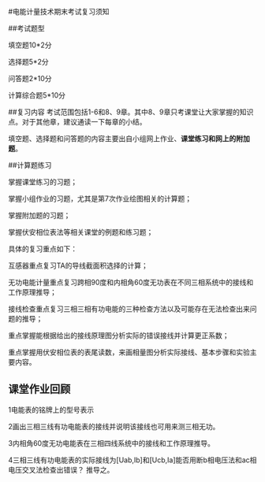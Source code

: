 #电能计量技术期末考试复习须知

##考试题型

填空题10*2分 

选择题5*2分  

问答题2*10分  

计算综合题5*10分

##复习内容
考试范围包括1-6和8、9章。其中8、9章只考课堂让大家掌握的知识点。对于其他章，建议通读一下每章的小结。

填空题、选择题和问答题的内容主要出自小组网上作业、**课堂练习和网上的附加题**。


##计算题练习

掌握课堂练习的习题；

掌握小组作业的习题，尤其是第7次作业绘图相关的计算题；

掌握附加题的习题；

掌握伏安相位表法等相关课堂的例题和练习题；

具体的复习重点如下：

互感器重点复习TA的导线截面积选择的计算；

无功电能计量重点复习跨相90度和内相角60度无功表在不同三相系统中的接线和工作原理推导；

接线检查重点复习三相三相有功电能的三种检查方法以及可能存在无法检查出来问题的推导；

重点掌握能根据给出的接线原理图分析实际的错误接线并计算更正系数；

重点掌握用伏安相位表的表尾读数，来画相量图分析实际接线、基本步骤和实验主要内容。

## 课堂作业回顾

1电能表的铭牌上的型号表示

2画出三相三线有功电能表的接线并说明该接线也可用来测三相无功。

3内相角60度无功电能表在三相四线系统中的接线和工作原理推导。

4三相三线有功电能表的实际接线为[Uab,Ib]和[Ucb,Ia]能否用断b相电压法和ac相电压交叉法检查出错误？ 推导之。
